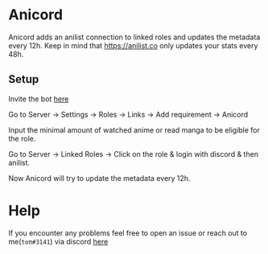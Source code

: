 # Anicord
Anicord adds an anilist connection to linked roles and updates the metadata every 12h. Keep in mind that https://anilist.co only updates your stats every 48h.

## Setup

Invite the bot [here](https://discord.com/api/oauth2/authorize?client_id=1062741787992658070&scope=bot%20application.commands)

Go to Server -> Settings -> Roles -> Links -> Add requirement -> Anicord

Input the minimal amount of watched anime or read manga to be eligible for the role.

Go to Server -> Linked Roles -> Click on the role & login with discord & then anilist.

Now Anicord will try to update the metadata every 12h.

# Help
If you encounter any problems feel free to open an issue or reach out to me(`toπ#3141`) via discord [here](https://discord.gg/RKM92xXu4Y)
